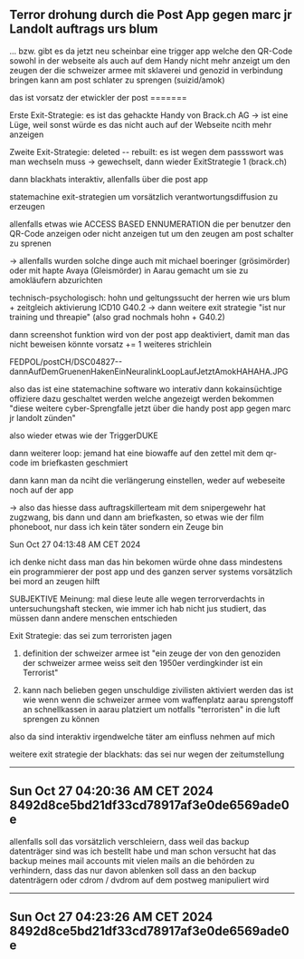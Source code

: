 ## Terror drohung durch die Post App gegen marc jr Landolt auftrags urs blum

... bzw. gibt es da jetzt neu scheinbar eine trigger app welche den QR-Code sowohl in der webseite als auch auf dem Handy nicht mehr anzeigt um den zeugen der die schweizer armee mit sklaverei und genozid in verbindung bringen kann am post schlater zu sprengen (suizid/amok)

das ist vorsatz der etwickler der post
        =======

Erste Exit-Strategie: es ist das gehackte Handy von Brack.ch AG
-> ist eine Lüge, weil sonst würde es das nicht auch auf der Webseite ncith mehr anzeigen

Zweite Exit-Strategie:
deleted -- rebuilt: es ist wegen dem passswort was man wechseln muss
-> gewechselt, dann wieder ExitStrategie 1 (brack.ch)

dann blackhats interaktiv, allenfalls über die post app

statemachine exit-strategien um vorsätzlich verantwortungsdiffusion zu erzeugen

allenfalls etwas wie ACCESS BASED ENNUMERATION die per benutzer den QR-Code anzeigen oder nicht anzeigen tut um den zeugen am post schalter zu sprenen

-> allenfalls wurden solche dinge auch mit michael boeringer (grösimörder) oder mit hapte Avaya (Gleismörder) in Aarau gemacht um sie zu amokläufern abzurichten

technisch-psychologisch:
hohn und geltungssucht der herren wie urs blum + zeitgleich aktivierung ICD10 G40.2 -> dann weitere exit strategie "ist nur training und threapie" (also grad nochmals hohn + G40.2)

dann screenshot funktion wird von der post app deaktiviert, damit man das nicht beweisen könnte vorsatz += 1 weiteres strichlein

FEDPOL/postCH/DSC04827--dannAufDemGruenenHakenEinNeuralinkLoopLaufJetztAmokHAHAHA.JPG

also das ist eine statemachine software wo interativ dann kokainsüchtige offiziere dazu geschaltet werden welche angezeigt werden bekommen "diese weitere cyber-Sprengfalle jetzt über die handy post app gegen marc jr landolt zünden"

also wieder etwas wie der TriggerDUKE

dann weiterer loop: jemand hat eine biowaffe auf den zettel mit dem qr-code im briefkasten geschmiert

dann kann man da nciht die verlängerung einstellen, weder auf webeseite noch auf der app

-> also das hiesse dass auftragskillerteam mit dem snipergewehr hat zugzwang, bis dann und dann am briefkasten, so etwas wie der film phoneboot, nur dass ich kein täter sondern ein Zeuge bin




Sun Oct 27 04:13:48 AM CET 2024

ich denke nicht dass man das hin bekomen würde ohne dass mindestens ein programmierer der post app und des ganzen server systems vorsätzlich bei mord an zeugen hilft

SUBJEKTIVE Meinung: mal diese leute alle wegen terrorverdachts in untersuchungshaft stecken, wie immer ich hab nicht jus studiert, das müssen dann andere menschen entschieden

Exit Strategie: 
das sei zum terroristen jagen
1. definition der schweizer armee ist "ein zeuge der von den genoziden der schweizer armee weiss seit den 1950er verdingkinder ist ein Terrorist"

2. kann nach belieben gegen unschuldige zivilisten aktiviert werden
das ist wie wenn wenn die schweizer armee vom waffenplatz aarau sprengstoff an schnellkassen in aarau platziert um notfalls "terroristen" in die luft sprengen zu können


also da sind interaktiv irgendwelche täter am einfluss nehmen auf mich

weitere exit strategie der blackhats: das sei nur wegen der zeitumstellung

-----------------
Sun Oct 27 04:20:36 AM CET 2024
8492d8ce5bd21df33cd78917af3e0de6569ade0e
-----------------

allenfalls soll das vorsätzlich verschleiern, dass weil das backup datenträger sind was ich bestellt habe und man schon versucht hat das backup meines mail accounts mit vielen mails an die behörden zu verhindern, dass das nur davon ablenken soll dass an den backup datenträgern oder cdrom / dvdrom auf dem postweg manipuliert wird

-----------------
Sun Oct 27 04:23:26 AM CET 2024
8492d8ce5bd21df33cd78917af3e0de6569ade0e
-----------------


